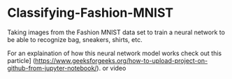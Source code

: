 # Classifying-Fashion-MNIST
Taking images from the Fashion MNIST data set to train a neural network to be able to recognize bag, sneakers, shirts, etc. 

For an explaination of how this neural network model works check out this particle] (https://www.geeksforgeeks.org/how-to-upload-project-on-github-from-jupyter-notebook/). or video
